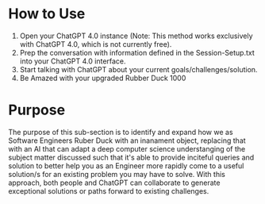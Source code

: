 # How to Use
1. Open your ChatGPT 4.0 instance (Note: This method works
exclusively with ChatGPT 4.0, which is not currently free).
2. Prep the conversation with information defined in the Session-Setup.txt into your ChatGPT 4.0
interface.
3. Start talking with ChatGPT about your current goals/challenges/solution.
4. Be Amazed with your upgraded Rubber Duck 1000

# Purpose
The purpose of this sub-section is to identify and expand how 
we as Software Engineers Ruber Duck with an inanament object, 
replacing that with an AI that can adapt a deep computer science 
understanging of the subject matter discussed such that it's 
able to provide inciteful queries and solution to better help
you as an Engineer more rapidly come to a useful solution/s for 
an existing problem you may have to solve. With this approach, 
both people and ChatGPT can collaborate to generate exceptional
solutions or paths forward to existing challenges.
